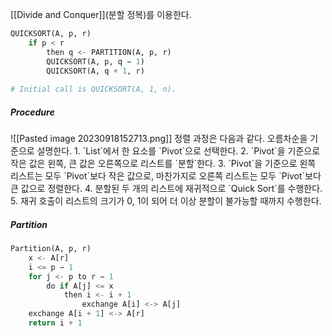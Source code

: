 [[Divide and Conquer]](분할 정복)를 이용한다.

```python
QUICKSORT(A, p, r)
	if p < r
		then q <- PARTITION(A, p, r)
		QUICKSORT(A, p, q − 1)
		QUICKSORT(A, q + 1, r)
		
# Initial call is QUICKSORT(A, 1, n).
```
<h5>Procedure</h5>
![[Pasted image 20230918152713.png]]
정렬 과정은 다음과 같다. 오름차순을 기준으로 설명한다.
	1. `List`에서 한 요소를 `Pivot`으로 선택한다.
	2. `Pivot`을 기준으로 작은 값은 왼쪽, 큰 값은 오른쪽으로 리스트를 `분할`한다.
	3. `Pivot`을 기준으로 왼쪽 리스트는 모두 `Pivot`보다 작은 값으로, 마찬가지로 오른쪽 리스트는 모두 `Pivot`보다 큰 값으로 정렬한다.
	4. 분할된 두 개의 리스트에 재귀적으로 `Quick Sort`를 수행한다.
	5. 재귀 호출이 리스트의 크기가 0, 1이 되어 더 이상 분할이 불가능할 때까지 수행한다.

<h5>Partition</h5>

```Python
Partition(A, p, r)
	x <- A[r]
	i <= p − 1
	for j <- p to r − 1
		do if A[j] <= x
			then i <- i + 1
				exchange A[i] <-> A[j]
	exchange A[i + 1] <-> A[r]
	return i + 1
```
